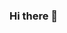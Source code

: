 ### Hi there 👋

<!--
**chenxz21/chenxz21** is a ✨ _special_ ✨ repository because its `README.md` (this file) appears on your GitHub profile.

Here are some ideas to get you started:

- 🌱 I’m currently learning ...
[![Anurag's GitHub stats](https://github-readme-stats.vercel.app/api?chenxz21=anuraghazra)](https://github.com/anuraghazra/github-readme-stats)
-->
